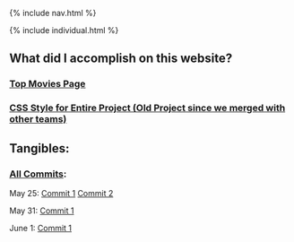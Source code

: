 
{% include nav.html %}

{% include individual.html %}

## What did I accomplish on this website?
### [Top Movies Page](https://github.com/AkhilNandhakumar/Guython/blob/main/templates/popcornpages/top.html)
### [CSS Style for Entire Project (Old Project since we merged with other teams)](https://github.com/PunarvasuS/PopcornCritics/blob/main/static/scss/layouts/layout1.scss)

## Tangibles:
### [All Commits](https://github.com/AkhilNandhakumar/Guython/commits?author=Pitsco): 
May 25:
[Commit 1](https://github.com/AkhilNandhakumar/Guython/commit/d45c1fed571baa8cd4c4b8288784f7e63021472c)
[Commit 2](https://github.com/AkhilNandhakumar/Guython/commit/bf7a6bc8f62cc6db6a2af70b033e390c71d3f2a9)

May 31:
[Commit 1](https://github.com/AkhilNandhakumar/Guython/commit/ee9f82dec0559fee785634c61ca280abe1730428)

June 1:
[Commit 1](https://github.com/AkhilNandhakumar/Guython/commit/89786836e4e1880a6ade6858b7650f80fdef5bcb)
